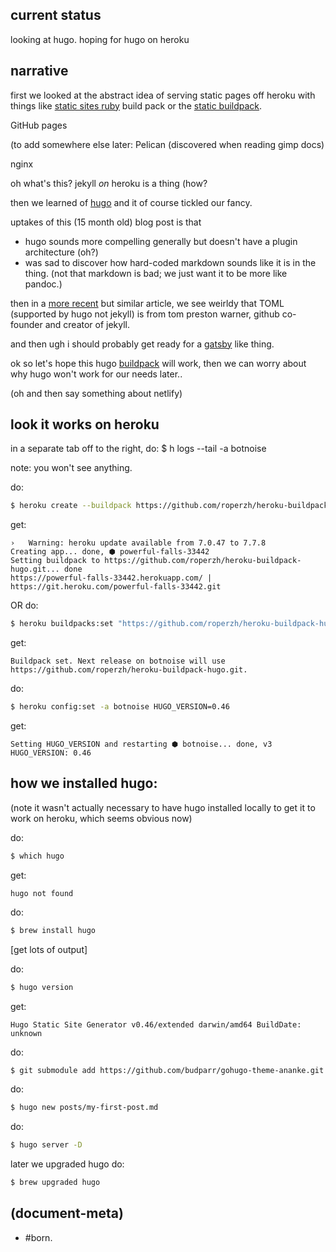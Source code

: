 ## current status

looking at hugo. hoping for hugo on heroku




## narrative

first we looked at the abstract idea of serving static pages off heroku
with things like [static sites ruby][thing01] build pack or the
[static buildpack][thing02].

GitHub pages

(to add somewhere else later: Pelican (discovered when reading gimp docs)

nginx

oh what's this? jekyll _on_ heroku is a thing (how?

then we learned of [hugo][thing03] and it of course tickled our fancy.

uptakes of this (15 month old) blog post is that
  - hugo sounds more compelling generally but doesn't have a plugin
    architecture (oh?)
  - was sad to discover how hard-coded markdown sounds like it is
    in the thing. (not that markdown is bad; we just want it to be
    more like pandoc.)

then in a [more recent][thing04] but similar article, we see weirldy that
TOML (supported by hugo not jekyll) is from tom preston warner, github
co-founder and creator of jekyll.

and then ugh i should probably get ready for a [gatsby][thing05] like thing.

ok so let's hope this hugo [buildpack][thing06] will work, then we can
worry about why hugo won't work for our needs later..

(oh and then say something about netlify)




## look it works on heroku

in a separate tab off to the right, do:
    $ h logs --tail -a botnoise

note: you won't see anything.



do:

```bash
$ heroku create --buildpack https://github.com/roperzh/heroku-buildpack-hugo.git
```


get:
```
›   Warning: heroku update available from 7.0.47 to 7.7.8
Creating app... done, ⬢ powerful-falls-33442
Setting buildpack to https://github.com/roperzh/heroku-buildpack-hugo.git... done
https://powerful-falls-33442.herokuapp.com/ | https://git.heroku.com/powerful-falls-33442.git
```

OR do:

```bash
$ heroku buildpacks:set "https://github.com/roperzh/heroku-buildpack-hugo.git" -a botnoise
```

get:

```
Buildpack set. Next release on botnoise will use https://github.com/roperzh/heroku-buildpack-hugo.git.
```

do:

```bash
$ heroku config:set -a botnoise HUGO_VERSION=0.46
```

get:

```
Setting HUGO_VERSION and restarting ⬢ botnoise... done, v3
HUGO_VERSION: 0.46
```




## how we installed hugo:

(note it wasn't actually necessary to have hugo installed locally to get it
to work on heroku, which seems obvious now)

do:

```bash
$ which hugo
```

get:

```
hugo not found
```

do:

```bash
$ brew install hugo
```

[get lots of output]


do:

```bash
$ hugo version
```

get:

```
Hugo Static Site Generator v0.46/extended darwin/amd64 BuildDate: unknown
```


do:
```bash
$ git submodule add https://github.com/budparr/gohugo-theme-ananke.git themes/ananke
```


do:
```bash
$ hugo new posts/my-first-post.md
```

do:
```bash
$ hugo server -D
```



later we upgraded hugo
do:
```bash
$ brew upgraded hugo
```




[thing01]: https://devcenter.heroku.com/articles/static-sites-ruby
[thing02]: https://github.com/heroku/heroku-buildpack-static.git
[thing03]: https://opensource.com/article/17/5/hugo-vs-jekyll
[thing04]: https://forestry.io/blog/hugo-and-jekyll-compared/
[thing05]: https://www.techiediaries.com/jekyll-hugo-hexo/
[thing06]: https://github.com/roperzh/heroku-buildpack-hugo




## (document-meta)
  - #born.
